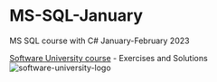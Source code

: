 # MS-SQL-January
MS SQL course with C# January-February 2023

[Software University course](https://softuni.bg/trainings/3965/ms-sql-january-2023) - Exercises and Solutions
![software-university-logo](https://user-images.githubusercontent.com/99989417/173138263-15bb5ad8-a9fe-4427-8e39-b624dd83dc4d.svg)
